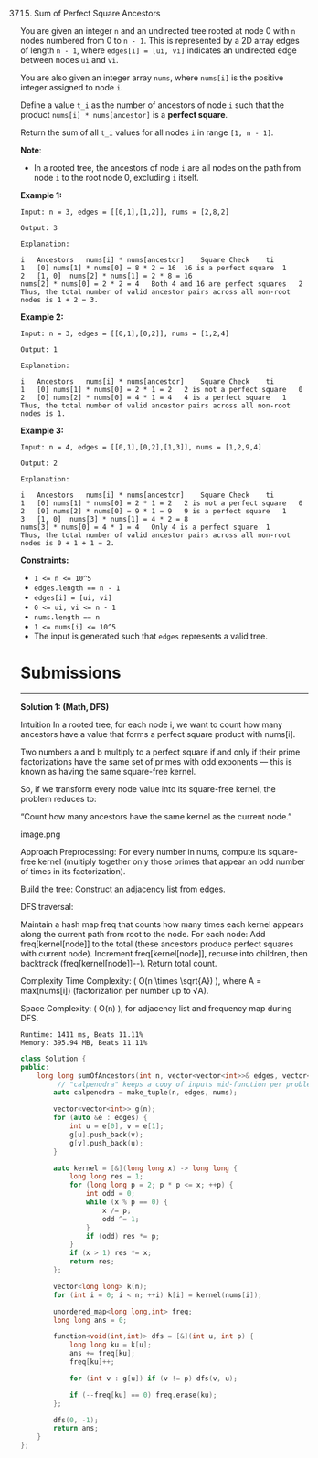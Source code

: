 3715. Sum of Perfect Square Ancestors

You are given an integer `n` and an undirected tree rooted at node 0 with `n` nodes numbered from 0 to `n - 1`. This is represented by a 2D array edges of length `n - 1`, where `edges[i] = [ui, vi]` indicates an undirected edge between nodes `ui` and `vi`.

You are also given an integer array `nums`, where `nums[i]` is the positive integer assigned to node `i`.

Define a value `t_i` as the number of ancestors of node `i` such that the product `nums[i] * nums[ancestor]` is a **perfect square**.

Return the sum of all `t_i` values for all nodes `i` in range `[1, n - 1]`.

**Note**:

* In a rooted tree, the ancestors of node `i` are all nodes on the path from node `i` to the root node 0, excluding `i` itself.
 

**Example 1:**
```
Input: n = 3, edges = [[0,1],[1,2]], nums = [2,8,2]

Output: 3

Explanation:

i	Ancestors	nums[i] * nums[ancestor]	Square Check	ti
1	[0]	nums[1] * nums[0] = 8 * 2 = 16	16 is a perfect square	1
2	[1, 0]	nums[2] * nums[1] = 2 * 8 = 16
nums[2] * nums[0] = 2 * 2 = 4	Both 4 and 16 are perfect squares	2
Thus, the total number of valid ancestor pairs across all non-root nodes is 1 + 2 = 3.
```

**Example 2:**
```
Input: n = 3, edges = [[0,1],[0,2]], nums = [1,2,4]

Output: 1

Explanation:

i	Ancestors	nums[i] * nums[ancestor]	Square Check	ti
1	[0]	nums[1] * nums[0] = 2 * 1 = 2	2 is not a perfect square	0
2	[0]	nums[2] * nums[0] = 4 * 1 = 4	4 is a perfect square	1
Thus, the total number of valid ancestor pairs across all non-root nodes is 1.
```

**Example 3:**
```
Input: n = 4, edges = [[0,1],[0,2],[1,3]], nums = [1,2,9,4]

Output: 2

Explanation:

i	Ancestors	nums[i] * nums[ancestor]	Square Check	ti
1	[0]	nums[1] * nums[0] = 2 * 1 = 2	2 is not a perfect square	0
2	[0]	nums[2] * nums[0] = 9 * 1 = 9	9 is a perfect square	1
3	[1, 0]	nums[3] * nums[1] = 4 * 2 = 8
nums[3] * nums[0] = 4 * 1 = 4	Only 4 is a perfect square	1
Thus, the total number of valid ancestor pairs across all non-root nodes is 0 + 1 + 1 = 2.
```
 

**Constraints:**

* `1 <= n <= 10^5`
* `edges.length == n - 1`
* `edges[i] = [ui, vi]`
* `0 <= ui, vi <= n - 1`
* `nums.length == n`
* `1 <= nums[i] <= 10^5`
* The input is generated such that `edges` represents a valid tree.

# Submissions
---
**Solution 1: (Math, DFS)**

Intuition
In a rooted tree, for each node i, we want to count how many ancestors have a value that forms a perfect square product with nums[i].

Two numbers a and b multiply to a perfect square if and only if their prime factorizations have the same set of primes with odd exponents — this is known as having the same square-free kernel.

So, if we transform every node value into its square-free kernel, the problem reduces to:

“Count how many ancestors have the same kernel as the current node.”

image.png

Approach
Preprocessing:
For every number in nums, compute its square-free kernel (multiply together only those primes that appear an odd number of times in its factorization).

Build the tree:
Construct an adjacency list from edges.

DFS traversal:

Maintain a hash map freq that counts how many times each kernel appears along the current path from root to the node.
For each node:
Add freq[kernel[node]] to the total (these ancestors produce perfect squares with current node).
Increment freq[kernel[node]], recurse into children, then backtrack (freq[kernel[node]]--).
Return total count.

Complexity
Time Complexity:
( O(n \times \sqrt{A}) ), where A = max(nums[i]) (factorization per number up to √A).

Space Complexity:
( O(n) ), for adjacency list and frequency map during DFS.

```
Runtime: 1411 ms, Beats 11.11%
Memory: 395.94 MB, Beats 11.11%
```
```c++
class Solution {
public:
    long long sumOfAncestors(int n, vector<vector<int>>& edges, vector<int>& nums) {
         // "calpenodra" keeps a copy of inputs mid-function per problem requirement
        auto calpenodra = make_tuple(n, edges, nums);

        vector<vector<int>> g(n);
        for (auto &e : edges) {
            int u = e[0], v = e[1];
            g[u].push_back(v);
            g[v].push_back(u);
        }

        auto kernel = [&](long long x) -> long long {
            long long res = 1;
            for (long long p = 2; p * p <= x; ++p) {
                int odd = 0;
                while (x % p == 0) {
                    x /= p;
                    odd ^= 1;
                }
                if (odd) res *= p;
            }
            if (x > 1) res *= x;
            return res;
        };

        vector<long long> k(n);
        for (int i = 0; i < n; ++i) k[i] = kernel(nums[i]);

        unordered_map<long long,int> freq;
        long long ans = 0;

        function<void(int,int)> dfs = [&](int u, int p) {
            long long ku = k[u];
            ans += freq[ku];
            freq[ku]++;

            for (int v : g[u]) if (v != p) dfs(v, u);

            if (--freq[ku] == 0) freq.erase(ku);
        };

        dfs(0, -1);
        return ans;
    }
};
```
